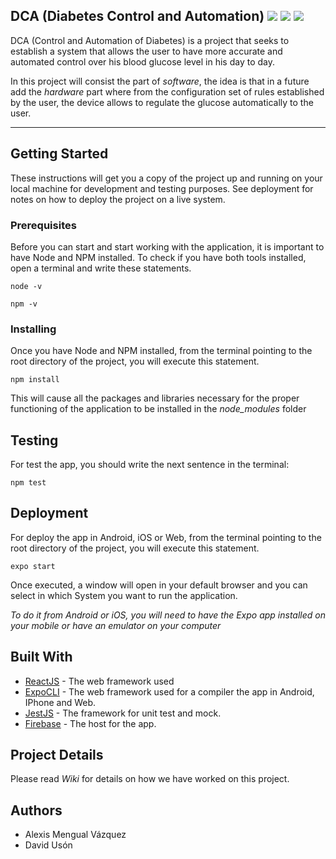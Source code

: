 ## DCA (Diabetes Control and Automation) <img src="https://img.shields.io/badge/npm-6.4.1-blue" /> <img src="https://img.shields.io/badge/react_native-0.61.4-green" /> <img src="https://img.shields.io/badge/react_native_cli-2.0.1-green" />

DCA (Control and Automation of Diabetes) is a project that seeks to establish a system that allows the user to have more accurate and automated control over his blood glucose level in his day to day.

In this project will consist the part of *software*, the idea is that in a future add the *hardware* part where from the configuration set of rules established by the user, the device allows to regulate the glucose automatically to the user.

---

## Getting Started
These instructions will get you a copy of the project up and running on your local machine for development and testing purposes. See deployment for notes on how to deploy the project on a live system.

### Prerequisites
Before you can start and start working with the application, it is important to have Node and NPM installed. To check if you have both tools installed, open a terminal and write these statements.

```
node -v
```
```
npm -v
```

### Installing
Once you have Node and NPM installed, from the terminal pointing to the root directory of the project, you will execute this statement.

```
npm install
```

This will cause all the packages and libraries necessary for the proper functioning of the application to be installed in the *node_modules* folder

## Testing
For test the app, you should write the next sentence in the terminal:

```
npm test
```

## Deployment
For deploy the app in Android, iOS or Web, from the terminal pointing to the root directory of the project, you will execute this statement.

```
expo start
```

Once executed, a window will open in your default browser and you can select in which System you want to run the application.

*To do it from Android or iOS, you will need to have the Expo app installed on your mobile or have an emulator on your computer*

## Built With
* [ReactJS](https://reactjs.org/) - The web framework used
* [ExpoCLI](https://expo.io/) - The web framework used for a compiler the app in Android, IPhone and Web.
* [JestJS](https://jestjs.io/) - The framework for unit test and mock.
* [Firebase](https://firebase.google.com/) - The host for the app.

## Project Details
Please read *Wiki* for details on how we have worked on this project.

## Authors
* Alexis Mengual Vázquez
* David Usón
